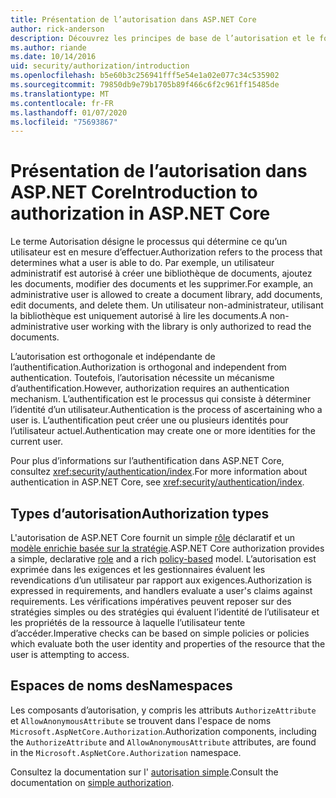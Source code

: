 ```yaml
---
title: Présentation de l’autorisation dans ASP.NET Core
author: rick-anderson
description: Découvrez les principes de base de l’autorisation et le fonctionnement de l’autorisation dans les applications ASP.NET Core.
ms.author: riande
ms.date: 10/14/2016
uid: security/authorization/introduction
ms.openlocfilehash: b5e60b3c256941fff5e54e1a02e077c34c535902
ms.sourcegitcommit: 79850db9e79b1705b89f466c6f2c961ff15485de
ms.translationtype: MT
ms.contentlocale: fr-FR
ms.lasthandoff: 01/07/2020
ms.locfileid: "75693867"
---
```

# <a name="introduction-to-authorization-in-aspnet-core"></a><span data-ttu-id="476bb-103">Présentation de l’autorisation dans ASP.NET Core</span><span class="sxs-lookup"><span data-stu-id="476bb-103">Introduction to authorization in ASP.NET Core</span></span>

<a name="security-authorization-introduction"></a>

<span data-ttu-id="476bb-104">Le terme Autorisation désigne le processus qui détermine ce qu’un utilisateur est en mesure d’effectuer.</span><span class="sxs-lookup"><span data-stu-id="476bb-104">Authorization refers to the process that determines what a user is able to do.</span></span> <span data-ttu-id="476bb-105">Par exemple, un utilisateur administratif est autorisé à créer une bibliothèque de documents, ajoutez les documents, modifier des documents et les supprimer.</span><span class="sxs-lookup"><span data-stu-id="476bb-105">For example, an administrative user is allowed to create a document library, add documents, edit documents, and delete them.</span></span> <span data-ttu-id="476bb-106">Un utilisateur non-administrateur, utilisant la bibliothèque est uniquement autorisé à lire les documents.</span><span class="sxs-lookup"><span data-stu-id="476bb-106">A non-administrative user working with the library is only authorized to read the documents.</span></span>

<span data-ttu-id="476bb-107">L’autorisation est orthogonale et indépendante de l’authentification.</span><span class="sxs-lookup"><span data-stu-id="476bb-107">Authorization is orthogonal and independent from authentication.</span></span> <span data-ttu-id="476bb-108">Toutefois, l’autorisation nécessite un mécanisme d’authentification.</span><span class="sxs-lookup"><span data-stu-id="476bb-108">However, authorization requires an authentication mechanism.</span></span> <span data-ttu-id="476bb-109">L’authentification est le processus qui consiste à déterminer l’identité d’un utilisateur.</span><span class="sxs-lookup"><span data-stu-id="476bb-109">Authentication is the process of ascertaining who a user is.</span></span> <span data-ttu-id="476bb-110">L’authentification peut créer une ou plusieurs identités pour l’utilisateur actuel.</span><span class="sxs-lookup"><span data-stu-id="476bb-110">Authentication may create one or more identities for the current user.</span></span>

<span data-ttu-id="476bb-111">Pour plus d’informations sur l’authentification dans ASP.NET Core, consultez <xref:security/authentication/index>.</span><span class="sxs-lookup"><span data-stu-id="476bb-111">For more information about authentication in ASP.NET Core, see <xref:security/authentication/index>.</span></span>

## <a name="authorization-types"></a><span data-ttu-id="476bb-112">Types d’autorisation</span><span class="sxs-lookup"><span data-stu-id="476bb-112">Authorization types</span></span>

<span data-ttu-id="476bb-113">L'autorisation de ASP.NET Core fournit un simple [rôle](xref:security/authorization/roles) déclaratif et un [modèle enrichie basée sur la stratégie](xref:security/authorization/policies).</span><span class="sxs-lookup"><span data-stu-id="476bb-113">ASP.NET Core authorization provides a simple, declarative [role](xref:security/authorization/roles) and a rich [policy-based](xref:security/authorization/policies) model.</span></span> <span data-ttu-id="476bb-114">L’autorisation est exprimée dans les exigences et les gestionnaires évaluent les revendications d’un utilisateur par rapport aux exigences.</span><span class="sxs-lookup"><span data-stu-id="476bb-114">Authorization is expressed in requirements, and handlers evaluate a user's claims against requirements.</span></span> <span data-ttu-id="476bb-115">Les vérifications impératives peuvent reposer sur des stratégies simples ou des stratégies qui évaluent l’identité de l’utilisateur et les propriétés de la ressource à laquelle l’utilisateur tente d’accéder.</span><span class="sxs-lookup"><span data-stu-id="476bb-115">Imperative checks can be based on simple policies or policies which evaluate both the user identity and properties of the resource that the user is attempting to access.</span></span>

## <a name="namespaces"></a><span data-ttu-id="476bb-116">Espaces de noms des</span><span class="sxs-lookup"><span data-stu-id="476bb-116">Namespaces</span></span>

<span data-ttu-id="476bb-117">Les composants d’autorisation, y compris les attributs `AuthorizeAttribute` et `AllowAnonymousAttribute` se trouvent dans l'espace de noms `Microsoft.AspNetCore.Authorization`.</span><span class="sxs-lookup"><span data-stu-id="476bb-117">Authorization components, including the `AuthorizeAttribute` and `AllowAnonymousAttribute` attributes, are found in the `Microsoft.AspNetCore.Authorization` namespace.</span></span>

<span data-ttu-id="476bb-118">Consultez la documentation sur l' [autorisation simple](xref:security/authorization/simple).</span><span class="sxs-lookup"><span data-stu-id="476bb-118">Consult the documentation on [simple authorization](xref:security/authorization/simple).</span></span>
